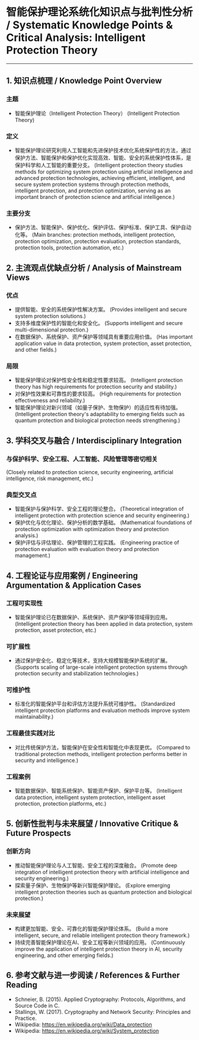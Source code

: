 # 智能保护理论系统化知识点与批判性分析 / Systematic Knowledge Points & Critical Analysis: Intelligent Protection Theory

---

## 1. 知识点梳理 / Knowledge Point Overview

### 主题

- 智能保护理论（Intelligent Protection Theory）
  (Intelligent Protection Theory)

### 定义

- 智能保护理论研究利用人工智能和先进保护技术优化系统保护性的方法，通过保护方法、智能保护和保护优化实现高效、智能、安全的系统保护性体系，是保护科学和人工智能的重要分支。
  (Intelligent protection theory studies methods for optimizing system protection using artificial intelligence and advanced protection technologies, achieving efficient, intelligent, and secure system protection systems through protection methods, intelligent protection, and protection optimization, serving as an important branch of protection science and artificial intelligence.)

### 主要分支

- 保护方法、智能保护、保护优化、保护评估、保护标准、保护工具、保护自动化等。
  (Main branches: protection methods, intelligent protection, protection optimization, protection evaluation, protection standards, protection tools, protection automation, etc.)

## 2. 主流观点优缺点分析 / Analysis of Mainstream Views

### 优点

- 提供智能、安全的系统保护性解决方案。
  (Provides intelligent and secure system protection solutions.)
- 支持多维度保护性的智能化和安全化。
  (Supports intelligent and secure multi-dimensional protection.)
- 在数据保护、系统保护、资产保护等领域具有重要应用价值。
  (Has important application value in data protection, system protection, asset protection, and other fields.)

### 局限

- 智能保护理论对保护性安全性和稳定性要求较高。
  (Intelligent protection theory has high requirements for protection security and stability.)
- 对保护性效果和可靠性的要求较高。
  (High requirements for protection effectiveness and reliability.)
- 智能保护理论对新兴领域（如量子保护、生物保护）的适应性有待加强。
  (Intelligent protection theory's adaptability to emerging fields such as quantum protection and biological protection needs strengthening.)

## 3. 学科交叉与融合 / Interdisciplinary Integration

### 与保护科学、安全工程、人工智能、风险管理等密切相关

  (Closely related to protection science, security engineering, artificial intelligence, risk management, etc.)

### 典型交叉点

- 智能保护与保护科学、安全工程的理论整合。
  (Theoretical integration of intelligent protection with protection science and security engineering.)
- 保护优化与优化理论、保护分析的数学基础。
  (Mathematical foundations of protection optimization with optimization theory and protection analysis.)
- 保护评估与评估理论、保护管理的工程实践。
  (Engineering practice of protection evaluation with evaluation theory and protection management.)

## 4. 工程论证与应用案例 / Engineering Argumentation & Application Cases

### 工程可实现性

- 智能保护理论已在数据保护、系统保护、资产保护等领域得到应用。
  (Intelligent protection theory has been applied in data protection, system protection, asset protection, etc.)

### 可扩展性

- 通过保护安全化、稳定化等技术，支持大规模智能保护系统的扩展。
  (Supports scaling of large-scale intelligent protection systems through protection security and stabilization technologies.)

### 可维护性

- 标准化的智能保护平台和评估方法提升系统可维护性。
  (Standardized intelligent protection platforms and evaluation methods improve system maintainability.)

### 工程最佳实践对比

- 对比传统保护方法，智能保护在安全性和智能化中表现更优。
  (Compared to traditional protection methods, intelligent protection performs better in security and intelligence.)

### 工程案例

- 智能数据保护、智能系统保护、智能资产保护、保护平台等。
  (Intelligent data protection, intelligent system protection, intelligent asset protection, protection platforms, etc.)

## 5. 创新性批判与未来展望 / Innovative Critique & Future Prospects

### 创新方向

- 推动智能保护理论与人工智能、安全工程的深度融合。
  (Promote deep integration of intelligent protection theory with artificial intelligence and security engineering.)
- 探索量子保护、生物保护等新兴智能保护理论。
  (Explore emerging intelligent protection theories such as quantum protection and biological protection.)

### 未来展望

- 构建更加智能、安全、可靠化的智能保护理论体系。
  (Build a more intelligent, secure, and reliable intelligent protection theory framework.)
- 持续完善智能保护理论在AI、安全工程等新兴领域的应用。
  (Continuously improve the application of intelligent protection theory in AI, security engineering, and other emerging fields.)

## 6. 参考文献与进一步阅读 / References & Further Reading

- Schneier, B. (2015). Applied Cryptography: Protocols, Algorithms, and Source Code in C.
- Stallings, W. (2017). Cryptography and Network Security: Principles and Practice.
- Wikipedia: <https://en.wikipedia.org/wiki/Data_protection>
- Wikipedia: <https://en.wikipedia.org/wiki/System_protection>
